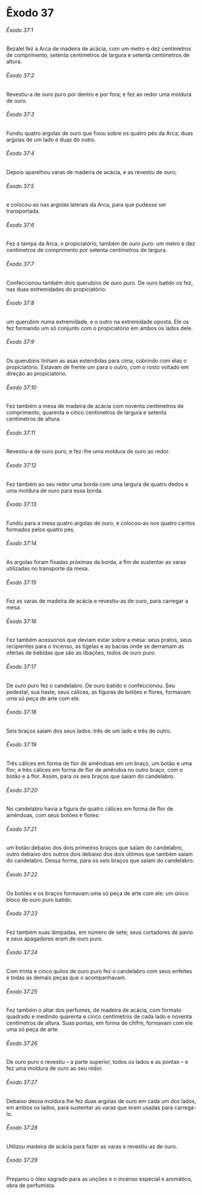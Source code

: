 # Êxodo 37

###### Êxodo 37:1

Bezalel fez a Arca de madeira de acácia, com um metro e dez centímetros de comprimento, setenta centímetros de largura e setenta centímetros de altura.

###### Êxodo 37:2

Revestiu-a de ouro puro por dentro e por fora; e fez ao redor uma moldura de ouro.

###### Êxodo 37:3

Fundiu quatro argolas de ouro que fixou sobre os quatro pés da Arca; duas argolas de um lado e duas do outro.

###### Êxodo 37:4

Depois aparelhou varas de madeira de acácia, e as revestiu de ouro;

###### Êxodo 37:5

e colocou-as nas argolas laterais da Arca, para que pudesse ser transportada.

###### Êxodo 37:6

Fez a tampa da Arca, o propiciatório, também de ouro puro: um metro e dez centímetros de comprimento por setenta centímetros de largura.

###### Êxodo 37:7

Confeccionou também dois querubins de ouro puro. De ouro batido os fez, nas duas extremidades do propiciatório:

###### Êxodo 37:8

um querubim numa extremidade, e o outro na extremidade oposta. Ele os fez formando um só conjunto com o propiciatório em ambos os lados dele.

###### Êxodo 37:9

Os querubins tinham as asas estendidas para cima, cobrindo com elas o propiciatório. Estavam de frente um para o outro, com o rosto voltado em direção ao propiciatório.

###### Êxodo 37:10

Fez também a mesa de madeira de acácia com noventa centímetros de comprimento, quarenta e cinco centímetros de largura e setenta centímetros de altura.

###### Êxodo 37:11

Revestiu-a de ouro puro, e fez-lhe uma moldura de ouro ao redor.

###### Êxodo 37:12

Fez também ao seu redor uma borda com uma largura de quatro dedos e uma moldura de ouro para essa borda.

###### Êxodo 37:13

Fundiu para a mesa quatro argolas de ouro, e colocou-as nos quatro cantos formados pelos quatro pés.

###### Êxodo 37:14

As argolas foram fixadas próximas da borda, a fim de sustentar as varas utilizadas no transporte da mesa.

###### Êxodo 37:15

Fez as varas de madeira de acácia e revestiu-as de ouro, para carregar a mesa.

###### Êxodo 37:16

Fez também acessórios que deviam estar sobre a mesa: seus pratos, seus recipientes para o incenso, as tigelas e as bacias onde se derramam as ofertas de bebidas que são as libações, todos de ouro puro.

###### Êxodo 37:17

De ouro puro fez o candelabro. De ouro batido o confeccionou. Seu pedestal, sua haste, seus cálices, as figuras de botões e flores, formavam uma só peça de arte com ele.

###### Êxodo 37:18

Seis braços saíam dos seus lados: três de um lado e três de outro.

###### Êxodo 37:19

Três cálices em forma de flor de amêndoas em um braço, um botão e uma flor; e três cálices em forma de flor de amêndoa no outro braço, com o botão e a flor. Assim, para os seis braços que saíam do candelabro.

###### Êxodo 37:20

No candelabro havia a figura de quatro cálices em forma de flor de amêndoas, com seus botões e flores:

###### Êxodo 37:21

um botão debaixo dos dois primeiros braços que saíam do candelabro, outro debaixo dos outros dois debaixo dos dois últimos que também saíam do candelabro. Dessa forma, para os seis braços que saíam do candelabro.

###### Êxodo 37:22

Os botões e os braços formavam uma só peça de arte com ele: um único bloco de ouro puro batido.

###### Êxodo 37:23

Fez também suas lâmpadas, em número de sete; seus cortadores de pavio e seus apagadores eram de ouro puro.

###### Êxodo 37:24

Com trinta e cinco quilos de ouro puro fez o candelabro com seus enfeites e todas as demais peças que o acompanhavam.

###### Êxodo 37:25

Fez também o altar dos perfumes, de madeira de acácia, com formato quadrado e medindo quarenta e cinco centímetros de cada lado e noventa centímetros de altura. Suas pontas, em forma de chifre, formavam com ele uma só peça de arte.

###### Êxodo 37:26

De ouro puro o revestiu – a parte superior, todos os lados e as pontas – e fez uma moldura de ouro ao seu redor.

###### Êxodo 37:27

Debaixo dessa moldura lhe fez duas argolas de ouro em cada um dos lados, em ambos os lados, para sustentar as varas que eram usadas para carregá-lo.

###### Êxodo 37:28

Utilizou madeira de acácia para fazer as varas e revestiu-as de ouro.

###### Êxodo 37:29

Preparou o óleo sagrado para as unções e o incenso especial e aromático, obra de perfumista.

